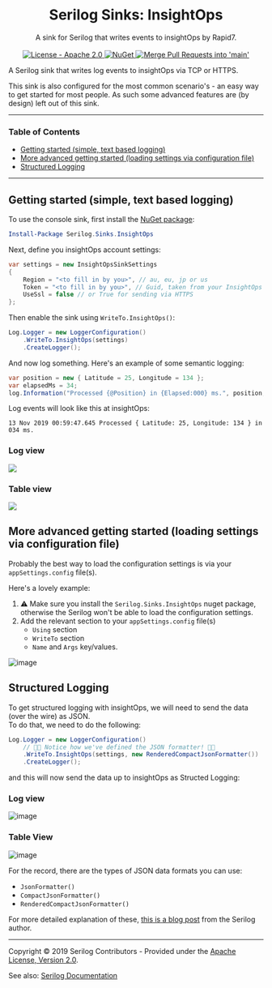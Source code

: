<h1 align="center">Serilog Sinks: InsightOps</h1>

<div align="center">
  A sink for Serilog that writes events to insightOps by Rapid7.
</div>

<br />

<div align="center">
    <!-- License -->
    <a href="https://choosealicense.com/licenses/apache-2.0/">
    <img src="https://img.shields.io/github/license/PureKrome/serilog-sinks-insightops" alt="License - Apache 2.0" />
    </a>
    <!-- NuGet -->
    <a href="https://www.nuget.org/packages/Serilog.Sinks.InsightOps/">
    <img src="https://buildstats.info/nuget/Serilog.Sinks.InsightOps" alt="NuGet" />
    </a>
    <!-- Github Actions -->
    <a href="https://github.com/PureKrome/serilog-sinks-insightops/actions/workflows/MergeToMain.yml">
    <img src="https://github.com/PureKrome/serilog-sinks-insightops/actions/workflows/MergeToMain.yml/badge.svg" alt="Merge Pull Requests into 'main'" />
    </a>
</div>


A Serilog sink that writes log events to insightOps via TCP or HTTPS.  
  
This sink is also configured for the most common scenario's - an easy way to get started for most people. As such some advanced features are (by design) left out of this sink.

<hr/>

### Table of Contents
- [Getting started (simple, text based logging)](#getting-started-simple-text-based-logging)
- [More advanced getting started (loading settings via configuration file)](#more-advanced-getting-started-loading-settings-via-configuration-file)
- [Structured Logging](#structured-logging)

<hr/>

## Getting started (simple, text based logging)

To use the console sink, first install the [NuGet package](https://nuget.org/packages/serilog.sinks.insightops):

```powershell
Install-Package Serilog.Sinks.InsightOps
```

Next, define you insightOps account settings:

```csharp
var settings = new InsightOpsSinkSettings
{
    Region = "<to fill in by you>", // au, eu, jp or us
    Token = "<to fill in by you>", // Guid, taken from your InsightOps log account
    UseSsl = false // or True for sending via HTTPS
};
```

Then enable the sink using `WriteTo.InsightOps()`:

```csharp
Log.Logger = new LoggerConfiguration()
    .WriteTo.InsightOps(settings)
    .CreateLogger();
```

And now log something. Here's an example of some semantic logging:

```csharp
var position = new { Latitude = 25, Longitude = 134 };
var elapsedMs = 34;
log.Information("Processed {@Position} in {Elapsed:000} ms.", position, elapsedMs);
```

Log events will look like this at insightOps:

```
13 Nov 2019 00:59:47.645 Processed { Latitude: 25, Longitude: 134 } in 034 ms.
```

### Log view
![](https://i.imgur.com/DxlKNA4.jpg)

### Table view
![](https://imgur.com/h0x5el3.jpg)

## More advanced getting started (loading settings via configuration file)

Probably the best way to load the configuration settings is via your `appSettings.config` file(s).

Here's a lovely example:

1. ⚠ Make sure you install the `Serilog.Sinks.InsightOps` nuget package, otherwise the Serilog won't be able to load the configuration settings.
2. Add the relevant section to your `appSettings.config` file(s)
    - `Using` section
    - `WriteTo` section
    - `Name` and `Args` key/values.

![image](https://user-images.githubusercontent.com/899878/148729173-f2a6f368-15fa-4c61-930a-9432bcf34957.png)


## Structured Logging

To get structured logging with insightOps, we will need to send the data (over the wire) as JSON.  
To do that, we need to do the following:

```csharp
Log.Logger = new LoggerConfiguration()
    // 🤘🏻 Notice how we've defined the JSON formatter! 🤘🏻
    .WriteTo.InsightOps(settings, new RenderedCompactJsonFormatter())
    .CreateLogger();
```

and this will now send the data up to insightOps as Structed Logging:

### Log view
![image](https://user-images.githubusercontent.com/899878/147096634-9fb3a69a-7784-44ba-8918-287d6536ff82.png)

### Table View
![image](https://user-images.githubusercontent.com/899878/147096758-e1868a51-6b14-499c-9049-7503c98e4c47.png)

For the record, there are the types of JSON data formats you can use:

- `JsonFormatter()`
- `CompactJsonFormatter()`
- `RenderedCompactJsonFormatter()`

For more detailed explanation of these, [this is a blog post](https://nblumhardt.com/2016/07/serilog-2-0-json-improvements/) from the Serilog author.

---


Copyright &copy; 2019 Serilog Contributors - Provided under the [Apache License, Version 2.0](http://apache.org/licenses/LICENSE-2.0.html).

See also: [Serilog Documentation](https://github.com/serilog/serilog/wiki)
